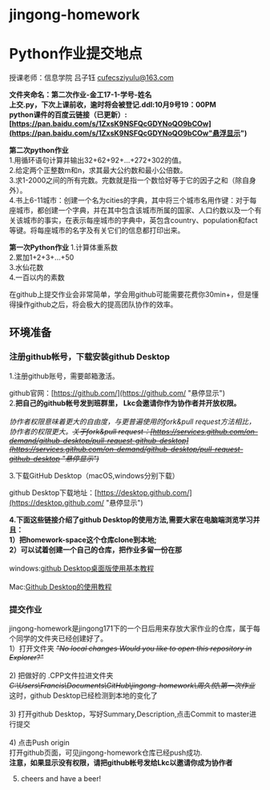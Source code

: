 # jingong-homework
Python作业提交地点
=======================
授课老师：信息学院 吕子钰 cufecsziyulu@163.com

**文件夹命名：第二次作业-金工17-1-学号-姓名**<br>
**上交.py，下次上课前收，逾时将会被登记.ddl:10月9号19：00PM**<br>
**python课件的百度云链接（已更新）:[https://pan.baidu.com/s/1ZxsK9NSFQcGDYNoQO9bCOw](https://pan.baidu.com/s/1ZxsK9NSFQcGDYNoQO9bCOw"悬浮显示")**

**第二次python作业**<br>
  1.用循环语句计算并输出32+62+92+…+272+302的值。<br>
  2.给定两个正整数m和n，求其最大公约数和最小公倍数。<br>
  3.求1-2000之间的所有完数。完数就是指一个数恰好等于它的因子之和（除自身外）。<br>
  4.书上6-11城市：创建一个名为cities的字典，其中将三个城市名用作键：对于每座城市，都创建一个字典，并在其中包含该城市所属的国家、人口约数以及一个有关该城市的事实，在表示每座城市的字典中，英包含country、population和fact等键。将每座城市的名字及有关它们的信息都打印出来。<br>

**第一次Python作业**
   1.计算体重系数<br>
   2.累加1+2+3+...+50<br>
   3.水仙花数<br>
   4.一百以内的素数<br>

在github上提交作业会非常简单，学会用github可能需要花费你30min+，但是懂得操作github之后，将会极大的提高团队协作的效率。<br>


## 环境准备

### **注册github帐号，下载安装github Desktop** 

1.注册github账号，需要邮箱激活。

github官网：[https://github.com/](https://github.com/ "悬停显示") 
<br>
2.**把自己的github帐号发到班群里， Lkc会邀请你作为协作者并开放权限。**<br><br>
*协作者权限意味着更大的自由度，与更普遍使用的fork&pull request方法相比，协作者的权限更大。~~关于fork&pull request：[https://services.github.com/on-demand/github-desktop/pull-request-github-desktop](https://services.github.com/on-demand/github-desktop/pull-request-github-desktop "悬停显示")~~*

3.下载GitHub Desktop（macOS,windows分别下载）

github Desktop下载地址：[https://desktop.github.com/](https://desktop.github.com/ "悬停显示")

**4.下面这些链接介绍了github Desktop的使用方法,需要大家在电脑端浏览学习并且：<br>
1）把homework-space这个仓库clone到本地;<br>
2）可以试着创建一个自己的仓库，把作业多留一份在那<br>**
<br>
windows:[github Desktop桌面版使用基本教程](https://www.jianshu.com/p/1e45b93bd593) <br>
<br>
Mac:[Github Desktop的使用教程](https://www.jianshu.com/p/6063974849db?_u_u_u=0.9533256715377905)<br>


### 提交作业

jingong-homework是jingong171下的一个日后用来存放大家作业的仓库，属于每个同学的文件夹已经创建好了。<br>
1）打开文件夹 ~~*"No local changes   Would you like to open this repository in Explorer?"*~~<br>
<br>
2) 把做好的 .CPP文件拉进文件夹  ~~*C:\Users\Francis\Documents\GitHub\jingong-homework\周久悦\第一次作业*~~ <br>
   这时，github Desktop已经检测到本地的变化了<br>
   <br>
3) 打开github Desktop，写好Summary,Description,点击Commit to master进行提交<br>
<br>
4) 点击Push origin<br>
   打开github页面，可见jingong-homework仓库已经push成功.<br>
   **注意，如果显示没有权限，请把github帐号发给Lkc以邀请你成为协作者**<br>
   
5) cheers and have a beer!<br>
